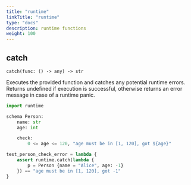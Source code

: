 ```yaml
---
title: "runtime"
linkTitle: "runtime"
type: "docs"
description: runtime functions
weight: 100
---
```


## catch

`catch(func: () -> any) -> str`

Executes the provided function and catches any potential runtime errors. Returns undefined if execution is successful, otherwise returns an error message in case of a runtime panic.

```python
import runtime

schema Person:
    name: str
    age: int

    check:
        0 <= age <= 120, "age must be in [1, 120], got ${age}"

test_person_check_error = lambda {
    assert runtime.catch(lambda {
        p = Person {name = "Alice", age: -1}
    }) == "age must be in [1, 120], got -1"
}
```
